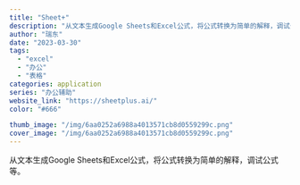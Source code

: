 ```yaml
---
title: "Sheet+"
description: "从文本生成Google Sheets和Excel公式，将公式转换为简单的解释，调试公式等。"
author: "瑞东"
date: "2023-03-30"
tags:
  - "excel"
  - "办公"
  - "表格"
categories: application
series: "办公辅助"
website_link: "https://sheetplus.ai/"
color: "#666"

thumb_image: "/img/6aa0252a6988a4013571cb8d0559299c.png"
cover_image: "/img/6aa0252a6988a4013571cb8d0559299c.png"
---
```


从文本生成Google Sheets和Excel公式，将公式转换为简单的解释，调试公式等。
